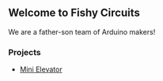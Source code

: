 ## Welcome to Fishy Circuits

We are a father-son team of Arduino makers!


### Projects
* [Mini Elevator](/elevator)

